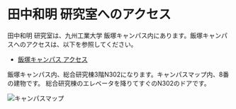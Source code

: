 
# 田中和明 研究室へのアクセス

田中和明 研究室は、九州工業大学 飯塚キャンパス内にあります。飯塚キャンパスへのアクセスは、以下を参照してください。

- [飯塚キャンパス アクセス](https://www.iizuka.kyutech.ac.jp/access)

飯塚キャンパス内、総合研究棟3階N302になります。キャンパスマップ内、8番の建物です。
総合研究棟のエレベータを降りてすぐのN302のドアです。

![キャンパスマップ](https://www.iizuka.kyutech.ac.jp/kit/wp-content/uploads/2022/04/CumpusMap-num-2022.jpg)



